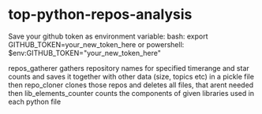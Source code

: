 # top-python-repos-analysis

Save your github token as environment variable:
bash: export GITHUB_TOKEN=your_new_token_here
or
powershell: $env:GITHUB_TOKEN="your_new_token_here"

repos_gatherer gathers repository names for specified timerange and star counts and saves it together with other data (size, topics etc) in a pickle file
then
repo_cloner clones those repos and deletes all files, that arent needed
then
lib_elements_counter counts the components of given libraries used in each python file